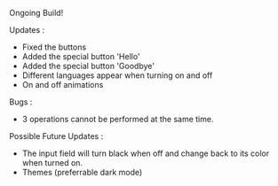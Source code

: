 Ongoing Build!

Updates : 
- Fixed the buttons
- Added the special button 'Hello'
- Added the special button 'Goodbye'
- Different languages appear when turning on and off 
- On and off animations

Bugs : 
- 3 operations cannot be performed at the same time.

Possible Future Updates : 
- The input field will turn black when off and change back to its color when     turned on. 
- Themes (preferrable dark mode)